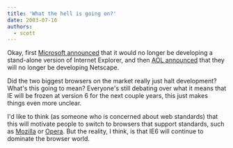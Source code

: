 ```yaml
---
title: 'What the hell is going on?'
date: 2003-07-16
authors:
  - scott
---
```


Okay, first [Microsoft announced](http://www.microsoft.com/technet/treeview/default.asp?url=/technet/itcommunity/chats/trans/ie/ie0507.asp) that it would no longer be developing a stand-alone version of Internet Explorer, and then [AOL announced](http://www.meyerweb.com/eric/thoughts/2003c.html#t20030715) that they will no longer be developing Netscape.

Did the two biggest browsers on the market really just halt development? What's this going to mean? Everyone's still debating over what it means that IE will be frozen at version 6 for the next couple years, this just makes things even more unclear.

I'd like to think (as someone who is concerned about web standards) that this will motivate people to switch to browsers that support standards, such as [Mozilla](http://mozilla.org/) or [Opera](http://www.opera.com/). But the reality, I think, is that IE6 will continue to dominate the browser world.
